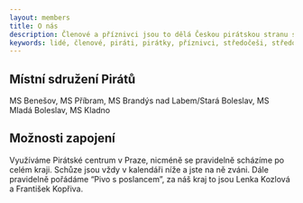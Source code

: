 ```yaml
---
layout: members
title: O nás
description: Členové a příznivci jsou to dělá Českou pirátskou stranu silnou. Seznamte se Piráty ve Středočeském kraji.
keywords: lidé, členové, piráti, pirátky, příznivci, středočeši, středočeský kraj
---
```


## Místní sdružení Pirátů

MS Benešov, MS Příbram, MS Brandýs nad Labem/Stará Boleslav, MS Mladá Boleslav, MS Kladno

## Možnosti zapojení

Využíváme Pirátské centrum v Praze, nicméně se pravidelně scházíme po celém kraji. Schůze jsou vždy v kalendáři níže a jste na ně zváni. Dále pravidelně pořádáme “Pivo s poslancem”, za náš kraj to jsou Lenka Kozlová a František Kopřiva.

